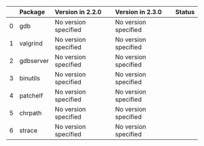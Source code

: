 <!-- markdown-link-check-disable -->

|    | Package   | Version in 2.2.0     | Version in 2.3.0     | Status   |
|---:|:----------|:---------------------|:---------------------|:---------|
|  0 | gdb       | No version specified | No version specified |          |
|  1 | valgrind  | No version specified | No version specified |          |
|  2 | gdbserver | No version specified | No version specified |          |
|  3 | binutils  | No version specified | No version specified |          |
|  4 | patchelf  | No version specified | No version specified |          |
|  5 | chrpath   | No version specified | No version specified |          |
|  6 | strace    | No version specified | No version specified |          |